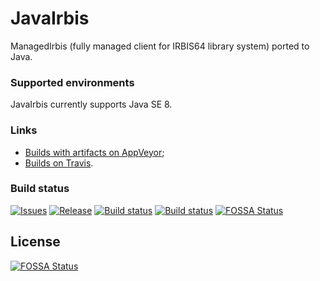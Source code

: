 # JavaIrbis

ManagedIrbis (fully managed client for IRBIS64 library system) ported to Java.

### Supported environments

JavaIrbis currently supports Java SE 8.

### Links

- [Builds with artifacts on AppVeyor](https://ci.appveyor.com/project/AlexeyMironov/javairbis/);
- [Builds on Travis](https://travis-ci.org/amironov73/JavaIrbis).

### Build status

[![Issues](https://img.shields.io/github/issues/amironov73/JavaIrbis.svg)](https://github.com/amironov73/JavaIrbis/issues)
[![Release](https://img.shields.io/github/release/amironov73/JavaIrbis.svg)](https://github.com/amironov73/JavaIrbis/releases)
[![Build status](https://img.shields.io/appveyor/ci/AlexeyMironov/javairbis.svg)](https://ci.appveyor.com/project/AlexeyMironov/javairbis/)
[![Build status](https://api.travis-ci.org/amironov73/JavaIrbis.svg)](https://travis-ci.org/amironov73/JavaIrbis/)
[![FOSSA Status](https://app.fossa.io/api/projects/git%2Bgithub.com%2Famironov73%2FJavaIrbis.svg?type=shield)](https://app.fossa.io/projects/git%2Bgithub.com%2Famironov73%2FJavaIrbis?ref=badge_shield)




## License
[![FOSSA Status](https://app.fossa.io/api/projects/git%2Bgithub.com%2Famironov73%2FJavaIrbis.svg?type=large)](https://app.fossa.io/projects/git%2Bgithub.com%2Famironov73%2FJavaIrbis?ref=badge_large)